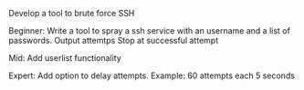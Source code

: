 Develop a tool to brute force SSH

Beginner:
Write a tool to spray a ssh service with an username and a list of passwords.
Output attemtps
Stop at successful attempt

Mid:
Add userlist functionality

Expert:
Add option to delay attempts. Example: 60 attempts each 5 seconds
